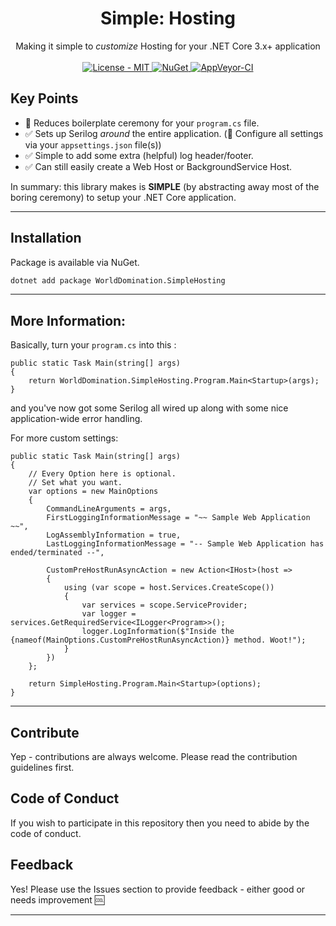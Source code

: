 <h1 align="center">Simple: Hosting</h1>

<div align="center">
  Making it simple to <i>customize</i> Hosting for your .NET Core 3.x+ application
</div>

<br />

<div align="center">
    <!-- License -->
    <a href="https://choosealicense.com/licenses/mit/">
    <img src="https://img.shields.io/badge/License-MIT-blue.svg?style=flat-square" alt="License - MIT" />
    </a>
    <!-- NuGet -->
    <a href="https://www.nuget.org/packages/WorldDomination.SimpleHosting/">
    <img src="https://buildstats.info/nuget/WorldDomination.SimpleHosting" alt="NuGet" />
    </a>
    <!-- AppVeyor CI -->
    <a href="https://ci.appveyor.com/api/projects/status/SimpleHosting/branch/master?svg=true">
    <img src="https://ci.appveyor.com/api/projects/status/011jx778q0h7g2vs?svg=true" alt="AppVeyor-CI" />
    </a>
</div>

## Key Points

- :rocket: Reduces boilerplate ceremony for your `program.cs` file.
- :white_check_mark: Sets up Serilog _around_ the entire application. (:wrench: Configure all settings via your `appsettings.json` file(s))
- :white_check_mark: Simple to add some extra (helpful) log header/footer.
- :white_check_mark: Can still easily create a Web Host or BackgroundService Host.

In summary: this library makes is <b>SIMPLE</b> (by abstracting away most of the boring ceremony) to setup your .NET Core application.

---
## Installation

Package is available via NuGet.

```sh
dotnet add package WorldDomination.SimpleHosting 
```

---
## More Information:

Basically, turn your `program.cs` into this :

```
public static Task Main(string[] args)
{
    return WorldDomination.SimpleHosting.Program.Main<Startup>(args);
}
```

and you've now got some Serilog all wired up along with some nice application-wide error handling.

For more custom settings:

```
public static Task Main(string[] args)
{
    // Every Option here is optional.
    // Set what you want.
    var options = new MainOptions
    {
        CommandLineArguments = args,
        FirstLoggingInformationMessage = "~~ Sample Web Application ~~",
        LogAssemblyInformation = true,
        LastLoggingInformationMessage = "-- Sample Web Application has ended/terminated --",

        CustomPreHostRunAsyncAction = new Action<IHost>(host =>
        {
            using (var scope = host.Services.CreateScope())
            {
                var services = scope.ServiceProvider;
                var logger = services.GetRequiredService<ILogger<Program>>();
                logger.LogInformation($"Inside the {nameof(MainOptions.CustomPreHostRunAsyncAction)} method. Woot!");
            }
        })
    };

    return SimpleHosting.Program.Main<Startup>(options);
}
```

---

## Contribute
Yep - contributions are always welcome. Please read the contribution guidelines first.

## Code of Conduct

If you wish to participate in this repository then you need to abide by the code of conduct.

## Feedback

Yes! Please use the Issues section to provide feedback - either good or needs improvement :cool:

---

